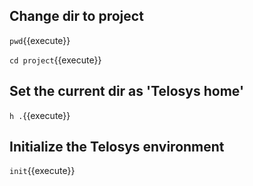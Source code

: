 
## Change dir to project 

`pwd`{{execute}}

`cd project`{{execute}}

## Set the current dir as 'Telosys home' 

`h .`{{execute}}

## Initialize the Telosys environment

`init`{{execute}}

